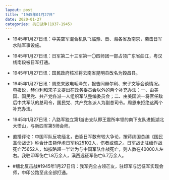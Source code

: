 ```yaml
---
layout: post
title: "1945年01月27日"
date: 2020-01-27
categories: 抗日战争(1937-1945)
---
```


<meta name="referrer" content="no-referrer" />

- 1945年1月27日讯：中美空军混合机队飞临豫、晋、湘各省及南京，袭击日军水陆军事设施。 

- 1945年1月27日讯：日军第二十三军第一〇四师团一部占领广东省曲江，粤汉线南段被日军打通。 

- 1945年1月27日讯：国民政府核准将云南省昆明县改名为穀昌县。 

- 1945年1月27日讯：周恩来致电毛泽东，报告同赫尔利、宋子文等会谈情况。电报说，赫尔利和宋子文提出在政务委员会以外的两个补充办法：一、由美国、国民党、共产党各派一人组织军队整编委员会；二、由美国派一将官任敌后中共军队的总司令，国民党、共产党各派人为副总司令。周恩来拒绝这两个补充办法。 

- 1945年1月27日讯：八路军独立第1游击支队即王震所率领的南下支队进抵湖北大悟山，与新四军第5师会师。 

- 直播评论：中国军队反攻缅北，击毙日军数有较大争论，按蒋纬国总编《国民革命战史》称合计击毙俘虏日军约25102人，伤者或倍之。日军战史驻缅作战死亡75652人，如按略超一半计为与中国军队作战死亡，则人数在40000人左右。我驻印军伤亡1.8万余人，滇西远征军伤亡6.7万余人。 

- #缅北反击战#1945年1月27日讯：我军完全占领芒友，驻印军与远征军实现会师，中印公路至此全部打通。 

